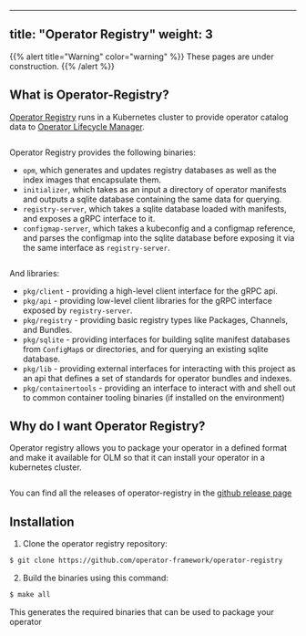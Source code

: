 
---
title: "Operator Registry"
weight: 3
---

{{% alert title="Warning" color="warning" %}}
These pages are under construction.
{{% /alert %}}

## What is Operator-Registry?
  
[Operator Registry](https://github.com/operator-framework/operator-registry) runs in a Kubernetes cluster to provide operator catalog data to [Operator Lifecycle Manager](https://github.com/operator-framework/operator-lifecycle-manager).

<pre></pre>
Operator Registry provides the following binaries:
 
 * `opm`, which generates and updates registry databases as well as the index images that encapsulate them.
 * `initializer`, which takes as an input a directory of operator manifests and outputs a sqlite database containing the same data for querying.
 * `registry-server`, which takes a sqlite database loaded with manifests, and exposes a gRPC interface to it.
 * `configmap-server`, which takes a kubeconfig and a configmap reference, and parses the configmap into the sqlite database before exposing it via the same interface as `registry-server`.
 <pre></pre>
And libraries:
  
 * `pkg/client` - providing a high-level client interface for the gRPC api.
 * `pkg/api` - providing low-level client libraries for the gRPC interface exposed by `registry-server`.
 * `pkg/registry` - providing basic registry types like Packages, Channels, and Bundles.
 * `pkg/sqlite` - providing interfaces for building sqlite manifest databases from `ConfigMap`s or directories, and for querying an existing sqlite database.
 * `pkg/lib` - providing external interfaces for interacting with this project as an api that defines a set of standards for operator bundles and indexes.
 * `pkg/containertools` - providing an interface to interact with and shell out to common container tooling binaries (if installed on the environment)
  
## Why do I want Operator Registry?
Operator registry allows you to package your operator in a defined format and make it available for OLM so that it can install your operator in a 
kubernetes cluster.
<pre></pre>   
You can find all the releases of operator-registry in the [github release page](https://github.com/operator-framework/operator-registry/releases)

## Installation

1. Clone the operator registry repository:

```bash
$ git clone https://github.com/operator-framework/operator-registry
```

2. Build the binaries using this command:

```bash
$ make all
```

This generates the required binaries that can be used to package your operator
